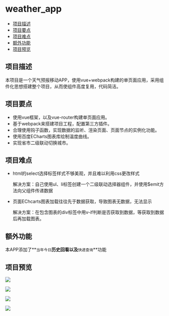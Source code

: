 # weather_app

- [项目描述](##项目描述)
- [项目要点](##项目要点)
- [项目难点](##项目难点)
- [额外功能](##额外功能)
- [项目预览](##项目预览)

## 项目描述

本项目是一个天气预报移动APP，使用vue+webpack构建的单页面应用，采用组件化思想搭建整个项目，从而使组件高度复用，代码简洁。

## 项目要点

-  使用vue框架，以及vue-router构建单页面应用。
- 基于webpack来搭建项目工程，配置第三方插件。
- 合理使用钩子函数，实现数据的监听、渲染页面、页面节点的实例化功能。
- 使用百度ECharts图表库绘制温度曲线。
- 实现省市二级联动切换城市。



## 项目难点

- html的select选择标签样式不够美观，并且难以利用css更改样式

  解决方案：自己使用ul、li标签创建一个二级联动选择器组件，并使用$emit方法向父组件传递数据

- 页面EChcarts图表加载往往先于数据获取，导致图表无数据，无法显示

  解决方案：在包含图表的div标签中用v-if判断是否获取到数据，等获取到数据后再加载图表。

 



## 额外功能

本APP添加了**`当年今日`**历史回看以及**`快递查询`**功能



## 项目预览

![](F:\wamp64\www\H5\program\weather_app\static\home.png)

![](F:\wamp64\www\H5\program\weather_app\static\home2.png)

![](F:\wamp64\www\H5\program\weather_app\static\history.png)

![](F:\wamp64\www\H5\program\weather_app\static\express.png)